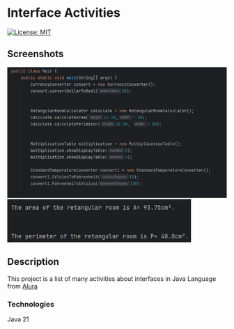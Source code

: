 # Interface Activities
[![License: MIT](https://img.shields.io/badge/License-MIT-green.svg)](https://github.com/a3LIPe/InterfaceActivity/blob/master/LICENSE)



## Screenshots
![Main class](https://github.com/a3LIPe/InterfaceActivity/blob/master/Assets/class_main.JPG)
![Console](https://github.com/a3LIPe/InterfaceActivity/blob/master/Assets/Console.JPG)

## Description 
This project is a list of many activities about interfaces in Java Language from [Alura](https://www.alura.com.br/)

### Technologies
Java 21
